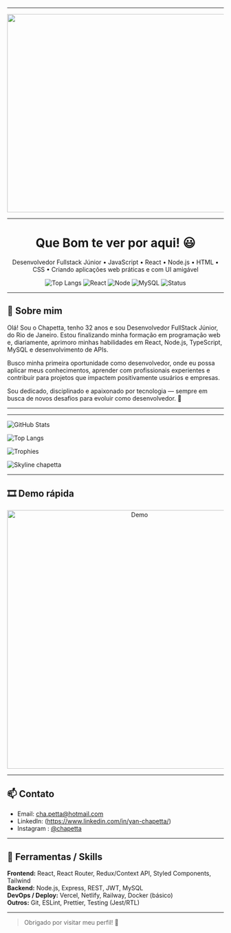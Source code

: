 <!-- Banner (guarde banner.png em ./assets/) -->

-----
<p align="center">

  <img width="1700" height="460" alt="github-header-banner" src="https://github.com/user-attachments/assets/5111746b-ca5d-4cb1-885e-138c1980d0ef" />
</p>

-----

<h1 align="center">Que Bom te ver por aqui! 😃 </h1>
<p align="center">
  Desenvolvedor Fullstack Júnior • JavaScript • React • Node.js • HTML • CSS • Criando aplicações web práticas e com UI amigável
</p>

<p align="center">
  <!-- Badges -->
  <img alt="Top Langs" src="https://img.shields.io/badge/Top%20Langs-JavaScript-informational?style=flat&logo=javascript&logoColor=fff">
  <img alt="React" src="https://img.shields.io/badge/React-17.0-blue?style=flat&logo=react&logoColor=fff">
  <img alt="Node" src="https://img.shields.io/badge/Node.js-16-green?style=flat&logo=node.js&logoColor=fff">
  <img alt="MySQL" src="https://img.shields.io/badge/MySQL-8.0-4479A1?style=flat&logo=mysql&logoColor=fff">
  <img alt="Status" src="https://img.shields.io/badge/Status-Open%20to%20Work-success?style=flat">
</p>

---

## 🔭 Sobre mim
Olá! Sou o Chapetta, tenho 32 anos e sou Desenvolvedor FullStack Júnior, do Rio de Janeiro.
Estou finalizando minha formação em programação web e, diariamente, aprimoro minhas habilidades em React, Node.js, TypeScript, MySQL e desenvolvimento de APIs.

Busco minha primeira oportunidade como desenvolvedor, onde eu possa aplicar meus conhecimentos, aprender com profissionais experientes e contribuir para projetos que impactem positivamente usuários e empresas.

Sou dedicado, disciplinado e apaixonado por tecnologia — sempre em busca de novos desafios para evoluir como desenvolvedor. 🚀

---


---
<!-- Skyline -->

<!-- GitHub Stats -->
![GitHub Stats](https://github-readme-stats.vercel.app/api?username=chapetta&show_icons=true&theme=bear)

<!-- Top languages -->
![Top Langs](https://github-readme-stats.vercel.app/api/top-langs/?username=chapetta&layout=compact&theme=dark)

<!-- Trophies -->
![Trophies](https://github-profile-trophy.vercel.app/?username=chapetta&theme=radical)

<!-- === Large 3D skyline / contribution blocks (estilo sua imagem) === -->
<p>
  <img src="https://skyline.github.com/chapetta.png" alt="Skyline chapetta" style="max-width:100%;" />
</p>

<!-- Você pode acrescentar uma seção com demo / GIF / links de projetos abaixo -->

---

## 🎞️ Demo rápida
<p align="center">
  <!-- Coloca demo.gif em ./assets/ -->
  <img src="./assets/demo.gif" alt="Demo" width="600" />
</p>

---

## 📫 Contato
- Email: cha.petta@hotmail.com 
- LinkedIn: (https://www.linkedin.com/in/yan-chapetta/)  
- Instagram : [@chapetta](https://www.instagram.com/chapetta/)

---

## 🧰 Ferramentas / Skills
**Frontend:** React, React Router, Redux/Context API, Styled Components, Tailwind  
**Backend:** Node.js, Express, REST, JWT, MySQL  
**DevOps / Deploy:** Vercel, Netlify, Railway, Docker (básico)  
**Outros:** Git, ESLint, Prettier, Testing (Jest/RTL)

---

> Obrigado por visitar meu perfil! 🚀  
